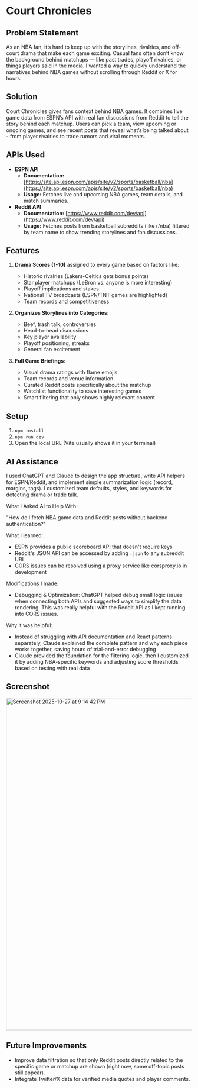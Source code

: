 # Court Chronicles

## Problem Statement
As an NBA fan, it’s hard to keep up with the storylines, rivalries, and off-court drama that make each game exciting. Casual fans often don’t know the background behind matchups — like past trades, playoff rivalries, or things players said in the media. I wanted a way to quickly understand the narratives behind NBA games without scrolling through Reddit or X for hours.

## Solution
Court Chronicles gives fans context behind NBA games. It combines live game data from ESPN’s API with real fan discussions from Reddit to tell the story behind each matchup. Users can pick a team, view upcoming or ongoing games, and see recent posts that reveal what’s being talked about - from player rivalries to trade rumors and viral moments.

## APIs Used
- **ESPN API**  
  - **Documentation:** [https://site.api.espn.com/apis/site/v2/sports/basketball/nba](https://site.api.espn.com/apis/site/v2/sports/basketball/nba)  
  - **Usage:** Fetches live and upcoming NBA games, team details, and match summaries.  
- **Reddit API**  
  - **Documentation:** [https://www.reddit.com/dev/api](https://www.reddit.com/dev/api)  
  - **Usage:** Fetches posts from basketball subreddits (like r/nba) filtered by team name to show trending storylines and fan discussions.

## Features
1. **Drama Scores (1-10)** assigned to every game based on factors like:
   - Historic rivalries (Lakers-Celtics gets bonus points)
   - Star player matchups (LeBron vs. anyone is more interesting)
   - Playoff implications and stakes
   - National TV broadcasts (ESPN/TNT games are highlighted)
   - Team records and competitiveness

2. **Organizes Storylines into Categories**:
   - Beef, trash talk, controversies
   - Head-to-head discussions
   - Key player availability
   - Playoff positioning, streaks
   - General fan excitement

3. **Full Game Briefings**:
   - Visual drama ratings with flame emojis
   - Team records and venue information
   - Curated Reddit posts specifically about the matchup
   - Watchlist functionality to save interesting games
   - Smart filtering that only shows highly relevant content

## Setup

1. `npm install`
2. `npm run dev`
3. Open the local URL (Vite usually shows it in your terminal)

## AI Assistance

I used ChatGPT and Claude to design the app structure, write API helpers for ESPN/Reddit, and implement simple summarization logic (record, margins, tags). I customized team defaults, styles, and keywords for detecting drama or trade talk.

What I Asked AI to Help With:

"How do I fetch NBA game data and Reddit posts without backend authentication?"

What I learned:
- ESPN provides a public scoreboard API that doesn't require keys
- Reddit's JSON API can be accessed by adding `.json` to any subreddit URL
- CORS issues can be resolved using a proxy service like corsproxy.io in development

Modifications I made:
- Debugging & Optimization: ChatGPT helped debug small logic issues when connecting both APIs and suggested ways to simplify the data rendering. This was really helpful with the Reddit API as I kept running into CORS issues.

Why it was helpful:
- Instead of struggling with API documentation and React patterns separately, Claude explained the complete pattern and why each piece works together, saving hours of trial-and-error debugging
- Claude provided the foundation for the filtering logic, then I customized it by adding NBA-specific keywords and adjusting score thresholds based on testing with real data

## Screenshot
<img width="1728" height="899" alt="Screenshot 2025-10-27 at 9 14 42 PM" src="https://github.com/user-attachments/assets/6fa3ebc3-6fcf-4afb-98a4-d0bfe24a06cb" />


## Future Improvements
- Improve data filtration so that only Reddit posts directly related to the specific game or matchup are shown (right now, some off-topic posts still appear).
- Integrate Twitter/X data for verified media quotes and player comments.
